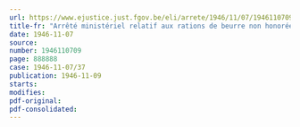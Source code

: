 ```yaml
---
url: https://www.ejustice.just.fgov.be/eli/arrete/1946/11/07/1946110709/justel
title-fr: "Arrêté ministériel relatif aux rations de beurre non honorées, prévues sous timbres n° 4, portant la date du 8 octobre 1946"
date: 1946-11-07
source:
number: 1946110709
page: 888888
case: 1946-11-07/37
publication: 1946-11-09
starts:
modifies:
pdf-original:
pdf-consolidated:
---
```


